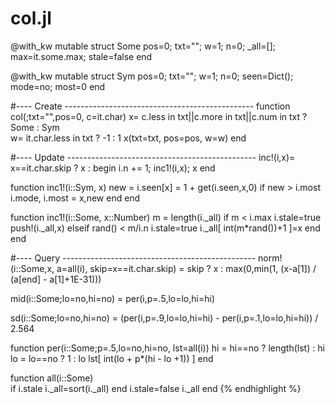 

# col.jl

@with_kw mutable struct Some
  pos=0; txt=""; w=1; n=0; 
  _all=[]; max=it.some.max; stale=false end

@with_kw mutable struct Sym
  pos=0; txt=""; w=1; n=0; 
  seen=Dict(); mode=no; most=0 end

#---- Create -----------------------------------------------
function col(;txt="",pos=0, c=it.char)
  x= c.less in txt||c.more in txt||c.num in txt ? Some : Sym  
  w= it.char.less in txt ? -1 : 1
  x(txt=txt, pos=pos, w=w) end

#---- Update -----------------------------------------------
inc!(i,x)=
  x==it.char.skip ? x : begin i.n += 1; inc1!(i,x); x end

function inc1!(i::Sym, x)
  new = i.seen[x] = 1 + get(i.seen,x,0)
  if new > i.most
    i.mode, i.most = x,new end end

function inc1!(i::Some, x::Number)
  m = length(i._all)
  if m < i.max 
    i.stale=true
    push!(i._all,x) 
  elseif rand() < m/i.n
    i.stale=true
    i._all[ int(m*rand())+1 ]=x end end

#---- Query ------------------------------------------------
norm!(i::Some,x, a=all(i), skip=x==it.char.skip) =
  skip ? x : max(0,min(1, (x-a[1]) / (a[end] - a[1]+1E-31))) 

mid(i::Some;lo=no,hi=no) = per(i,p=.5,lo=lo,hi=hi)

sd(i::Some;lo=no,hi=no)  = (per(i,p=.9,lo=lo,hi=hi) - 
                            per(i,p=.1,lo=lo,hi=hi)) / 2.564

function per(i::Some;p=.5,lo=no,hi=no, lst=all(i))
  hi = hi==no ? length(lst) : hi
  lo = lo==no ? 1           : lo
  lst[ int(lo + p*(hi - lo +1)) ] end

function all(i::Some)  
  if i.stale i._all=sort(i._all) end
  i.stale=false
  i._all end
{% endhighlight %}

</details>


